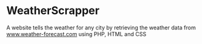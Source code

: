 # WeatherScrapper
A website tells the weather for any city by retrieving the weather data from www.weather-forecast.com using PHP, HTML and CSS
